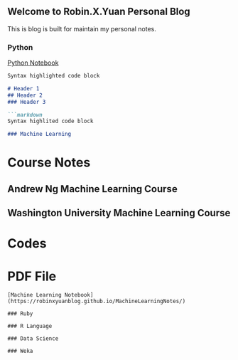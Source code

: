 ## Welcome to Robin.X.Yuan Personal Blog

This is blog is built for maintain my personal notes.

### Python

[Python Notebook](https://)

```markdown
Syntax highlighted code block

# Header 1
## Header 2
### Header 3

```markdown
Syntax highlited code block

### Machine Learning

```
# Course Notes
## Andrew Ng Machine Learning Course
## Washington University Machine Learning Course

# Codes

# PDF File

```
[Machine Learning Notebook](https://robinxyuanblog.github.io/MachineLearningNotes/)

### Ruby

### R Language

### Data Science

### Weka
